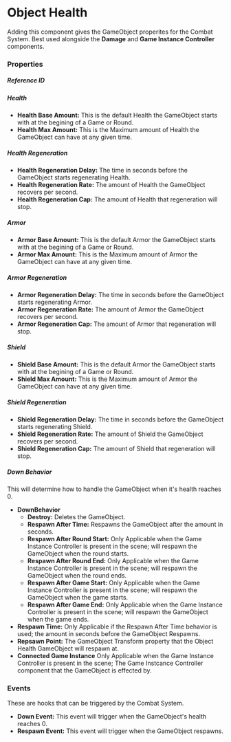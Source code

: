 # Object Health
Adding this component gives the GameObject properites for the Combat System. Best used alongside the **Damage** and **Game Instance Controller** components.

### Properties

##### Reference ID

##### Health
+ **Health Base Amount:** This is the default Health the GameObject starts with at the begining of a Game or Round.
+ **Health Max Amount:** This is the Maximum amount of Health the GameObject can have at any given time.

##### Health Regeneration
+ **Health Regeneration Delay:** The time in seconds before the GameObject starts regenerating Health.
+ **Health Regeneration Rate:** The amount of Health the GameObject recovers per second.
+ **Health Regeneration Cap:** The amount of Health that regeneration will stop.

##### Armor
+ **Armor Base Amount:** This is the default Armor the GameObject starts with at the begining of a Game or Round.
+ **Armor Max Amount:** This is the Maximum amount of Armor the GameObject can have at any given time.

##### Armor Regeneration
+ **Armor Regeneration Delay:** The time in seconds before the GameObject starts regenerating Armor.
+ **Armor Regeneration Rate:** The amount of Armor the GameObject recovers per second.
+ **Armor Regeneration Cap:** The amount of Armor that regeneration will stop.

##### Shield
+ **Shield Base Amount:** This is the default Armor the GameObject starts with at the begining of a Game or Round.
+ **Shield Max Amount:** This is the Maximum amount of Armor the GameObject can have at any given time.

##### Shield Regeneration
+ **Shield Regeneration Delay:** The time in seconds before the GameObject starts regenerating Shield.
+ **Shield Regeneration Rate:** The amount of Shield the GameObject recovers per second.
+ **Shield Regeneration Cap:** The amount of Shield that regeneration will stop.

##### Down Behavior
This will determine how to handle the GameObject when it's health reaches 0.
+ **DownBehavior**
  - **Destroy:** Deletes the GameObject.
  - **Respawn After Time:** Respawns the GameObject after the amount in seconds.
  - **Respawn After Round Start:** Only Applicable when the Game Instance Controller is present in the scene; will respawn the GameObject when the round starts.
  - **Respawn After Round End:** Only Applicable when the Game Instance Controller is present in the scene; will respawn the GameObject when the round ends.
  - **Respawn After Game Start:** Only Applicable when the Game Instance Controller is present in the scene; will respawn the GameObject when the game starts.
  - **Respawn After Game End:** Only Applicable when the Game Instance Controller is present in the scene; will respawn the GameObject when the game ends.
+ **Respawn Time:** Only Applicable if the Respawn After Time behavior is used; the amount in seconds before the GameObject Respawns.
+ **Repsawn Point:** The GameObject Transform property that the Object Health GameObject will respawn at.
+ **Connected Game Instance** Only Applicable when the Game Instance Controller is present in the scene; The Game Instcance Controller component that the GameObject is effected by.

### Events
These are hooks that can be triggered by the Combat System.
+ **Down Event:** This event will trigger when the GameObject's health reaches 0.
+ **Respawn Event:** This event will trigger when the GameObject respawns.
